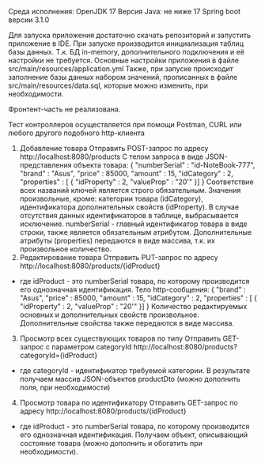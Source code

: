 Среда исполнения: OpenJDK 17
Версия Java: не ниже 17
Spring boot версии 3.1.0

Для запуска приложения достаточно скачать репозиторий и запустить приложение в IDE.
При запуске производится инициализация таблиц базы данных. Т.к. БД in-memory, дополнительного подключения и её настройки не требуется.
Основные настройки приложения в файле src/main/resources/application.yml
Также, при запуске происходит заполнение базы данных набором значений, прописанных в файле src/main/resources/data.sql, которые можно изменить, при необходимости.

Фронтент-часть не реализована.

Тест контроллеров осуществляется при помощи Postman, CURL или любого другого подобного http-клиента
1. Добавление товара 
Отправить POST-запрос по адресу http://localhost:8080/products
С телом запроса в виде JSON-представления объекта товара:
   {
   "numberSerial" : "id-NoteBook-777",
   "brand" : "Asus",
   "price" : 85000,
   "amount" : 15,
   "idCategory" : 2,
   "properties" : [ {
   "idProperty" : 2,
   "valueProp" : "20'"
   }]
   }
Соответствие всех названий ключей является строго обязательным.
Значения произвольные, кроме:
категории товара (idCategory), идентификатора дополнительных свойств (idProperty).
В случае отсутствия данных идентификаторов в таблице, выбрасывается исключение.
numberSerial - главный идентификатор товара в виде строки, также является обязательным атрибутом.
Дополнительные атрибуты (properties) передаются в виде массива, т.к. их произвольное количество.
2. Редактирование товара 
Отправить PUT-запрос по адресу http://localhost:8080/products/{idProduct}
- где idProduct - это numberSerial товара, по которому производится его однозначная идентификация.
Тело http-сообщения:
  {
  "brand" : "Asus",
  "price" : 85000,
  "amount" : 15,
  "idCategory" : 2,
  "properties" : [ {
  "idProperty" : 2,
  "valueProp" : "20'"
  }]
  }
Количество редактируемых основных и дополнительных свойств произвольное.
Дополнительные свойства также передаются в виде массива.
3. Просмотр всех существующих товаров по типу 
Отправить GET-запрос с параметром categoryId http://localhost:8080/products?categoryId={idProduct}
- где categoryId - идентификатор требуемой категории. В результате получаем массив JSON-объектов productDto (можно дополнить поля, при необходимости)
4. Просмотр товара по идентификатору
Отправить GET-запрос по адресу http://localhost:8080/products/{idProduct}
- где idProduct - это numberSerial товара, по которому производится его однозначная идентификация.
Получаем объект, описывающий состояние товара (можно дополнить и обогатить при необходимости).